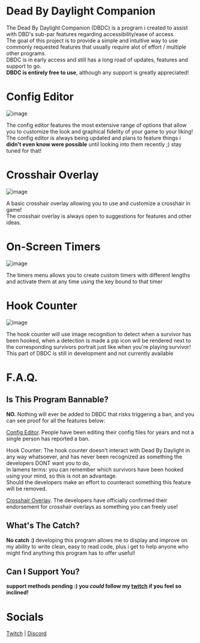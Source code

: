 # Dead By Daylight Companion
The Dead By Daylight Companion (DBDC) is a program i created to assist with DBD's sub-par features regarding accessibility/ease of access.  
The goal of this project is to provide a simple and intuitive way to use commonly requested features that usually require alot of effort / multiple other programs.  
DBDC is in early access and still has a long road of updates, features and support to go.  
**DBDC is entirely free to use**, although any support is greatly appreciated!  
# Config Editor
 
![image](https://github.com/rarksy/DBDCompanion/assets/70506725/9b849738-8db3-419c-b85f-323f76e21b61)

The config editor features the most extensive range of options that allow you to customize the look and graphical fidelity of your game to your liking!  
The config editor is always being updated and plans to feature things i **didn't even know were possible** until looking into them recently ;) stay tuned for that!  

# Crosshair Overlay
![image](https://github.com/rarksy/DBDCompanion/assets/70506725/b09ecf97-9a3f-46f3-ab1c-62299d2aba0d)

A basic crosshair overlay allowing you to use and customize a crosshair in game!  
The crosshair overlay is always open to suggestions for features and other ideas.

# On-Screen Timers

![image](https://cdn.discordapp.com/attachments/1224595291018362972/1225363590668750890/DBDC_pA84aUu0VL.gif?ex=6620dbc6&is=660e66c6&hm=835d8d7ded55c785313923c2225342846ba74a1f25578b851c5a68424ca57e7a&)

The timers menu allows you to create custom timers with different lengths and activate them at any time using the key bound to that timer

# Hook Counter
![image](https://github.com/rarksy/DBDCompanion/assets/70506725/2cd129f0-403b-4cbc-a5fc-9ba781babb66)

The hook counter will use image recognition to detect when a survivor has been hooked, when a detection is made a pip icon will be rendered next to the corresponding survivors portrait just like when you're playing survivor!  
This part of DBDC is still in development and not currently available

# F.A.Q.

## Is This Program Bannable?
**NO.** Nothing will ever be added to DBDC that risks triggering a ban, and you can see proof for all the features below:  
  
[Config Editor](https://forums.bhvr.com/dead-by-daylight/discussion/28949/can-anyone-confirm-this-is-legal). People have been editing their config files for years and not a single person has reported a ban.  
  
Hook Counter: The hook counter doesn't interact with Dead By Daylight in any way whatsoever, and has never been recognized as something the developers DONT want you to do,   
In lamens terms: you can remember which survivors have been hooked using your mind, so this is not an advantage.  
Should the developers make an effort to counteract something this feature will be removed.  
  
[Crosshair Overlay](https://www.reddit.com/r/deadbydaylight/comments/18i9lmj/well_we_finally_have_direct_confirmation_from_the/). The developers have officially confirmed their endorsement for crosshair overlays as something you can freely use!
## What's The Catch?
**No catch :)** developing this program allows me to display and improve on my ability to write clean, easy to read code, plus i get to help anyone who might find anything this program has to offer useful!  
## Can I Support You?
**support methods pending :) you *could* follow my [twitch](https://twitch.tv/rarksy) if you feel so inclined!**

# Socials
[Twitch](https://twitch.tv/rarksy) | [Discord](https://discord.gg/vKjjS8yazu)
